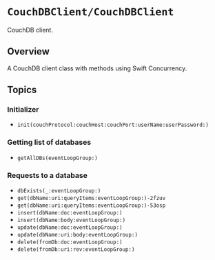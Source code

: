 # ``CouchDBClient/CouchDBClient``

CouchDB client.

## Overview

A CouchDB client class with methods using Swift Concurrency.

## Topics

### Initializer
- ``init(couchProtocol:couchHost:couchPort:userName:userPassword:)``

### Getting list of databases
- ``getAllDBs(eventLoopGroup:)``

### Requests to a database
- ``dbExists(_:eventLoopGroup:)``
- ``get(dbName:uri:queryItems:eventLoopGroup:)-2fzuv``
- ``get(dbName:uri:queryItems:eventLoopGroup:)-53osp``
- ``insert(dbName:doc:eventLoopGroup:)``
- ``insert(dbName:body:eventLoopGroup:)``
- ``update(dbName:doc:eventLoopGroup:)``
- ``update(dbName:uri:body:eventLoopGroup:)``
- ``delete(fromDb:doc:eventLoopGroup:)``
- ``delete(fromDb:uri:rev:eventLoopGroup:)``
